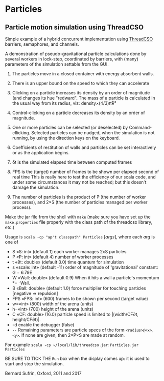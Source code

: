 # Particles
## Particle motion simulation using ThreadCSO

Simple example of a hybrid concurrent implementation using 
[ThreadCSO](https://github.com/sufrin/ThreadCSO)
barriers, semaphores, and channels.


A demonstration of pseudo-gravitational particle calculations done by several workers
in lock-step, coordinated by barriers, with (many) parameters of the simulation
settable from the GUI.  
  
  1. The particles move in a closed container with energy absorbent
  walls. 

  1. There is an upper bound on the speed to which they can accelerate

  1. Clicking on a particle increases its density by an order of
  magnitude (and changes its hue "redward". The mass of a particle
  is calculated in the usual way from its radius, viz:
  density×(4/3)πR&#x00B3;
  
  1. Control-clicking on a particle  decreases its density by an order of magnitude.
  
  1. One or more particles can be selected (or deselected) by Command-cllicking. Selected
  particles can be nudged, when the simulation is not running, by using the direction keys
  on the keyboard. 
  
  1. Coefficients of restitution of walls and particles can be set
  interactively or as the application begins.

  1. δt is the simulated elapsed time between computed frames

  1. FPS is the (target) number of frames to be shown per elapsed
  second of real time This is really here to test the efficiency
  of our scala code, and under some circumstances it may not be
  reached; but this doesn't damage the simulation.

  1. The number of particles is the product of P (the number of
  worker processes), and 2×S (the number of particles managed per
  worker process).

Make the jar file from the shell with `make` (make sure you have
set up the `make.properties` file properly with the class path of
the threadcso library, etc.)

Usage is `scala -cp "ap't classpath" Particles` [*args*], where each *arg* is one of

  - S «S: int» (default 1) each worker manages 2xS particles
  - P «P: int» (default 4) number of worker processes
  - t «∂t: double» (default 3.0) time quantum for simulation
  - s «scale: int» (default -11) order of magnitude of 'gravitational' constant: G = 6.79E<scale>
  - W «Wall: double» (default 0.9) When it hits a wall a particle's momentum *= -Wall.
  - B «Ball: double» (default 1.0) force multiplier for touching particles [negative => repulsion]
  - FPS «FPS: int» (600) frames to be shown per second (target value)
  - w=«int» (800) width of the arena (units)
  - h=«int» (700) height of the arena (units)
  - C «CF: double» (16.0) particle speed is limited to |(width/CF∂t, height/CF∂t)|.
  - -d enable the debugger (false)
  - `--` Remaining parameters are particle specs of the form `<radius>@<x>,<y>`. If none are given, then 2×P×S are made at random.

For example `scala -cp ~/local/lib/threadcso.jar:Particles.jar Particles`

BE SURE TO TICK THE `Run` box when the display comes up: it is used to start and stop the simulation. 

  
  Bernard Sufrin, Oxford, 2011 and 2017


